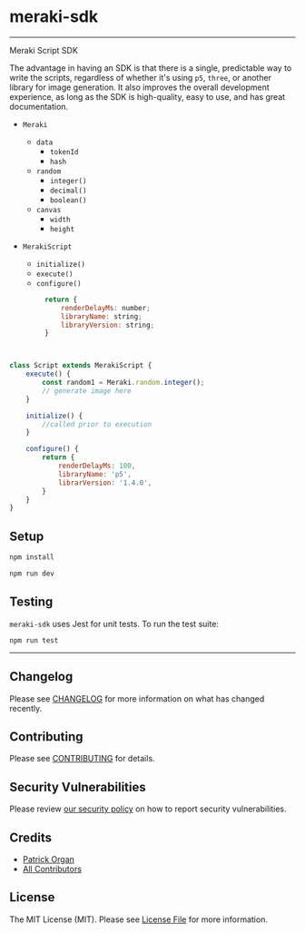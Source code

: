 # meraki-sdk

---

Meraki Script SDK

The advantage in having an SDK is that there is a single, predictable way to write the scripts, regardless of whether it's using `p5`, `three`, or another library for image generation. It also improves the overall development experience, as long as the SDK is high-quality, easy to use, and has great documentation.


- `Meraki`
  - `data`
    - `tokenId`
    - `hash`
  - `random`
    - `integer()`
    - `decimal()`
    - `boolean()`
  - `canvas`
    - `width`
    - `height`

 - `MerakiScript`
   - `initialize()`
   - `execute()`
   - `configure()`
      ```js
        return {
            renderDelayMs: number;
            libraryName: string;
            libraryVersion: string;
        }
    ```


```js
class Script extends MerakiScript {
    execute() {
        const random1 = Meraki.random.integer();
        // generate image here
    }

    initialize() {
        //called prior to execution
    }

    configure() {
        return {
            renderDelayMs: 100,
            libraryName: 'p5',
            librarVersion: '1.4.0',
        }
    }
}
```


## Setup

```bash
npm install

npm run dev
```

## Testing

`meraki-sdk` uses Jest for unit tests.  To run the test suite:

`npm run test`

---

## Changelog

Please see [CHANGELOG](CHANGELOG.md) for more information on what has changed recently.

## Contributing

Please see [CONTRIBUTING](.github/CONTRIBUTING.md) for details.

## Security Vulnerabilities

Please review [our security policy](../../security/policy) on how to report security vulnerabilities.

## Credits

- [Patrick Organ](https://github.com/patinthehat)
- [All Contributors](../../contributors)

## License

The MIT License (MIT). Please see [License File](LICENSE) for more information.

